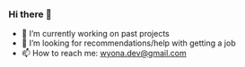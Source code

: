 ### Hi there 👋
- 🔭 I’m currently working on past projects
- 🤔 I’m looking for recommendations/help with getting a job
- 📫 How to reach me: wyona.dev@gmail.com
<!--
**Kariyona/kariyona** is a ✨ _special_ ✨ repository because its `README.md` (this file) appears on your GitHub profile.

Here are some ideas to get you started:

- 🔭 I’m currently working on ...
- 🌱 I’m currently learning ...
- 👯 I’m looking to collaborate on ...
- 🤔 I’m looking for help with ...
- 💬 Ask me about ...
- 📫 How to reach me: ...
- 😄 Pronouns: ...
- ⚡ Fun fact: ...
-->
